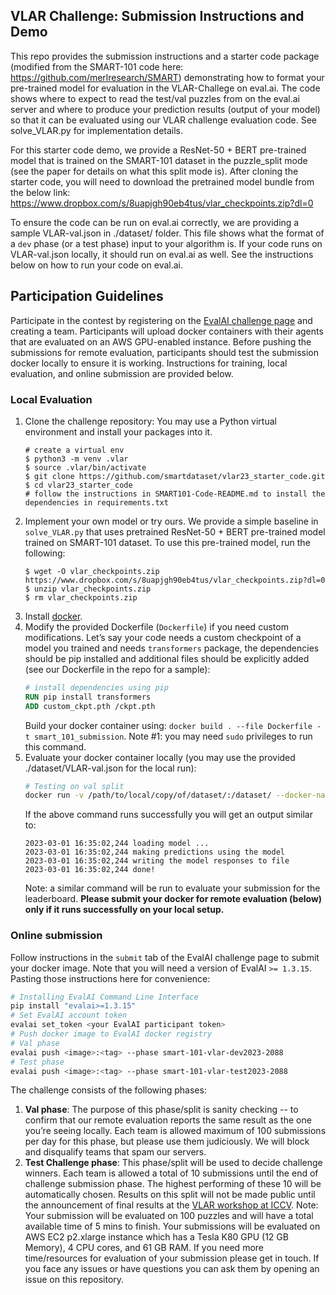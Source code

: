 <h2>VLAR Challenge: Submission Instructions and Demo</h2>
   
This repo provides the submission instructions and a starter code package (modified from the SMART-101 code here: https://github.com/merlresearch/SMART) demonstrating how to format your pre-trained model for evaluation in the VLAR-Challege on eval.ai. The code shows 
where to expect to read the test/val puzzles from on the eval.ai server and where to produce your prediction results (output of your model) so that it can be evaluated using our VLAR challenge evaluation code. See solve_VLAR.py for implementation details. 
    
For this starter code demo, we provide a ResNet-50 + BERT pre-trained model that is trained
on the SMART-101 dataset in the puzzle_split mode (see the paper for details on what this split mode is). After cloning the starter code, you will need to download the pretrained model bundle from the below link: https://www.dropbox.com/s/8uapjgh90eb4tus/vlar_checkpoints.zip?dl=0

To ensure the code can be run on eval.ai correctly, we are providing a sample VLAR-val.json in ./dataset/ folder. 
This file shows what the format of a `dev` phase (or a test phase) input to your algorithm is. If your code runs on 
VLAR-val.json locally, it should run on eval.ai as well. See the instructions below on how to run your code on eval.ai. 

## Participation Guidelines

Participate in the contest by registering on the [EvalAI challenge page](https://eval.ai/web/challenges/challenge-page/2088/overview) and creating a team. Participants will upload docker containers with their agents that are evaluated on an AWS GPU-enabled instance. Before pushing the submissions for remote evaluation, participants should test the submission docker locally to ensure it is working. Instructions for training, local evaluation, and online submission are provided below.

### Local Evaluation

1. Clone the challenge repository:
   You may use a Python virtual environment and install your packages into it.
   ```
   # create a virtual env
   $ python3 -m venv .vlar
   $ source .vlar/bin/activate
   $ git clone https://github.com/smartdataset/vlar23_starter_code.git
   $ cd vlar23_starter_code
   # follow the instructions in SMART101-Code-README.md to install the dependencies in requirements.txt
   ```
1. Implement your own model or try ours. We provide a simple baseline in `solve_VLAR.py` that uses pretrained ResNet-50 + BERT pre-trained model trained on SMART-101 dataset. To use this pre-trained model, run the following:
   ```
   $ wget -O vlar_checkpoints.zip  https://www.dropbox.com/s/8uapjgh90eb4tus/vlar_checkpoints.zip?dl=0
   $ unzip vlar_checkpoints.zip
   $ rm vlar_checkpoints.zip
   ```
1. Install [docker](https://docs.docker.com/engine/install/).
1. Modify the provided Dockerfile (`Dockerfile`) if you need custom modifications. Let’s say your code needs a custom checkpoint of a model you trained and needs `transformers` package, the dependencies should be pip installed and additional files should be explicitly added (see our Dockerfile in the repo for a sample):
    ```dockerfile
    # install dependencies using pip
    RUN pip install transformers
    ADD custom_ckpt.pth /ckpt.pth
    ```
    Build your docker container using: `docker build . --file Dockerfile -t smart_101_submission`.
    Note #1: you may need `sudo` privileges to run this command.
1. Evaluate your docker container locally (you may use the provided ./dataset/VLAR-val.json for the local run):
    ```bash
    # Testing on val split
    docker run -v /path/to/local/copy/of/dataset/:/dataset/ --docker-name smart_101_submission
    ```
    If the above command runs successfully you will get an output similar to:
    ```
    2023-03-01 16:35:02,244 loading model ...
    2023-03-01 16:35:02,244 making predictions using the model
    2023-03-01 16:35:02,244 writing the model responses to file
    2023-03-01 16:35:02,244 done!
    ```
    Note: a similar command will be run to evaluate your submission for the leaderboard. **Please submit your docker for remote evaluation (below) only if it runs successfully on your local setup.** 
### Online submission
Follow instructions in the `submit` tab of the EvalAI challenge page to submit your docker image. Note that you will need a version of EvalAI `>= 1.3.15`. Pasting those instructions here for convenience:
```bash
# Installing EvalAI Command Line Interface
pip install "evalai>=1.3.15"
# Set EvalAI account token
evalai set_token <your EvalAI participant token>
# Push docker image to EvalAI docker registry
# Val phase
evalai push <image>:<tag> --phase smart-101-vlar-dev2023-2088
# Test phase
evalai push <image>:<tag> --phase smart-101-vlar-test2023-2088
```
The challenge consists of the following phases:
1. **Val phase**: The purpose of this phase/split is sanity checking -- to confirm that our remote evaluation reports the same result as the one you’re seeing locally. Each team is allowed maximum of 100 submissions per day for this phase, but please use them judiciously. We will block and disqualify teams that spam our servers.
1. **Test Challenge phase**: This phase/split will be used to decide challenge winners. Each team is allowed a total of 10 submissions until the end of challenge submission phase. The highest performing of these 10 will be automatically chosen. Results on this split will not be made public until the announcement of final results at the [VLAR workshop at ICCV](https://wvlar.github.io/iccv23/).
Note: Your submission will be evaluated on 100 puzzles and will have a total available time of 5 mins to finish. Your submissions will be evaluated on AWS EC2 p2.xlarge instance which has a Tesla K80 GPU (12 GB Memory), 4 CPU cores, and 61 GB RAM. If you need more time/resources for evaluation of your submission please get in touch. If you face any issues or have questions you can ask them by opening an issue on this repository.
